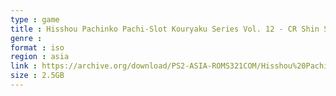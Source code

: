 ```yaml
---
type : game
title : Hisshou Pachinko Pachi-Slot Kouryaku Series Vol. 12 - CR Shin Seiki Evangelion - Shito, Futatabi (Japan)
genre : 
format : iso
region : asia
link : https://archive.org/download/PS2-ASIA-ROMS321COM/Hisshou%20Pachinko%20Pachi-Slot%20Kouryaku%20Series%20Vol.%2012%20-%20CR%20Shin%20Seiki%20Evangelion%20-%20Shito%2C%20Futatabi%20%28Japan%29.7z
size : 2.5GB
---
```

